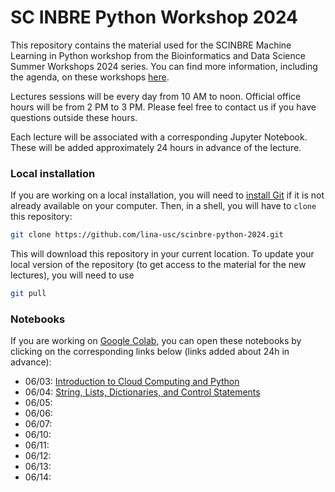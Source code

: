 # SC INBRE Python Workshop 2024

This repository contains the material used for the SCINBRE Machine Learning in Python workshop from the Bioinformatics and Data Science
Summer Workshops 2024 series. You can find more information, including the agenda, on these workshops [here](https://www.scinbre.org/learning/bioinformatics-workshops/2024-summer-workshops).

Lectures sessions will be every day from 10 AM to noon. Official office hours will be from 2 PM to 3 PM. Please feel free to contact us if you have questions outside these hours.

Each lecture will be associated with a corresponding Jupyter Notebook. These will be added approximately 24 hours in advance of the lecture.

### Local installation

If you are working on a local installation, you will need to [install Git](https://git-scm.com/book/en/v2/Getting-Started-Installing-Git) if it is not already available on your computer. Then, in a shell, you will have to `clone` this repository:

```bash
git clone https://github.com/lina-usc/scinbre-python-2024.git
```

This will download this repository in your current location. To update your local version of the repository (to get access to the material for the new lectures), you will need to use

```bash
git pull 
```


### Notebooks

If you are working on [Google Colab](https://colab.research.google.com/), you can open these notebooks by clicking on the corresponding links below (links added about 24h in advance):

- 06/03: [Introduction to Cloud Computing and Python](https://colab.research.google.com/github/lina-usc/scinbre-python-2024/blob/main/0603_into_cloud_computing_and_python/day1_kuba_without_answers.ipynb)
- 06/04: [String, Lists, Dictionaries, and Control Statements](https://colab.research.google.com/github/lina-usc/scinbre-python-2024/blob/main/0604_control_statements_interators_arrays/day2_diksha_with_answers.ipynb)
- 06/05:
- 06/06:
- 06/07:
- 06/10:
- 06/11:
- 06/12:
- 06/13:
- 06/14:
